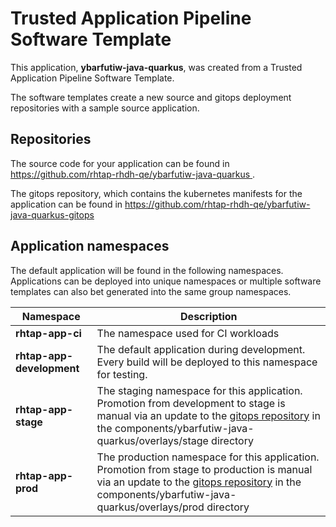 # Trusted Application Pipeline Software Template

This application, **ybarfutiw-java-quarkus**, was created from a Trusted Application Pipeline Software Template.

The software templates create a new source and gitops deployment repositories with a sample source application. 

## Repositories

The source code for your application can be found in [https://github.com/rhtap-rhdh-qe/ybarfutiw-java-quarkus ](https://github.com/rhtap-rhdh-qe/ybarfutiw-java-quarkus ).
 
The gitops repository, which contains the kubernetes manifests for the application can be found in 
[https://github.com/rhtap-rhdh-qe/ybarfutiw-java-quarkus-gitops ](https://github.com/rhtap-rhdh-qe/ybarfutiw-java-quarkus-gitops ) 

## Application namespaces 

The default application will be found in the following namespaces. Applications can be deployed into unique namespaces or multiple software templates can also bet generated into the same group namespaces.  

|  Namespace   |  Description   |  
| -------- | -------- |
| **rhtap-app-ci** | The namespace used for CI workloads |
| **rhtap-app-development** | The default application during development. Every build will be deployed to this namespace for testing. |
| **rhtap-app-stage** | The staging namespace for this application. Promotion from development to stage is manual via an update to the [gitops repository](https://github.com/rhtap-rhdh-qe/ybarfutiw-java-quarkus-gitops ) in the components/ybarfutiw-java-quarkus/overlays/stage directory |
| **rhtap-app-prod** | The production namespace for this application. Promotion from stage to production is manual via an update to the [gitops repository](https://github.com/rhtap-rhdh-qe/ybarfutiw-java-quarkus-gitops ) in the components/ybarfutiw-java-quarkus/overlays/prod directory |